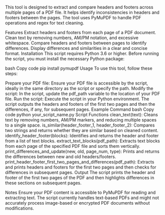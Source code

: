 This tool is designed to extract and compare headers and footers across multiple pages of a PDF file. It helps identify inconsistencies in headers and footers between the pages. The tool uses PyMuPDF to handle PDF operations and regex for text cleaning.

Features
Extract headers and footers from each page of a PDF document.
Clean text by removing numbers, AM/PM notation, and excessive whitespace.
Compare headers and footers between pages to identify differences.
Display differences and similarities in a clear and concise format.
Installation
This script requires Python 3.6 or higher. Before running the script, you must install the necessary Python package:

bash
Copy code
pip install pymupdf
Usage
To use this tool, follow these steps:

Prepare your PDF file: Ensure your PDF file is accessible by the script, ideally in the same directory as the script or specify the path.
Modify the script: In the script, update the pdf_path variable to the location of your PDF file.
Run the script: Execute the script in your Python environment. The script outputs the headers and footers of the first two pages and then the differences, if any, for subsequent pages.
Example Command
bash
Copy code
python your_script_name.py
Script Functions
clean_text(text): Cleans text by removing numbers, AM/PM markers, and reducing multiple spaces to a single space.
is_similar(header_footer_1, header_footer_2): Compares two strings and returns whether they are similar based on cleaned content.
identify_header_footer(blocks): Identifies and returns the header and footer from a list of text blocks.
extract_text_blocks(pdf_path): Extracts text blocks from each page of the specified PDF file and sorts them vertically.
print_differences_and_update(new, old, page_num, type): Prints and returns the differences between new and old headers/footers.
print_header_footer_first_two_pages_and_differences(pdf_path): Extracts and prints headers and footers for the first two pages and then checks for differences in subsequent pages.
Output
The script prints the header and footer of the first two pages of the PDF and then highlights differences in these sections on subsequent pages.

Notes
Ensure your PDF content is accessible to PyMuPDF for reading and extracting text.
The script currently handles text-based PDFs and might not accurately process image-based or encrypted PDF documents without modifications.

